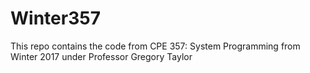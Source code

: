 # Winter357
This repo contains the code from CPE 357: System Programming from Winter 2017 under Professor Gregory Taylor
